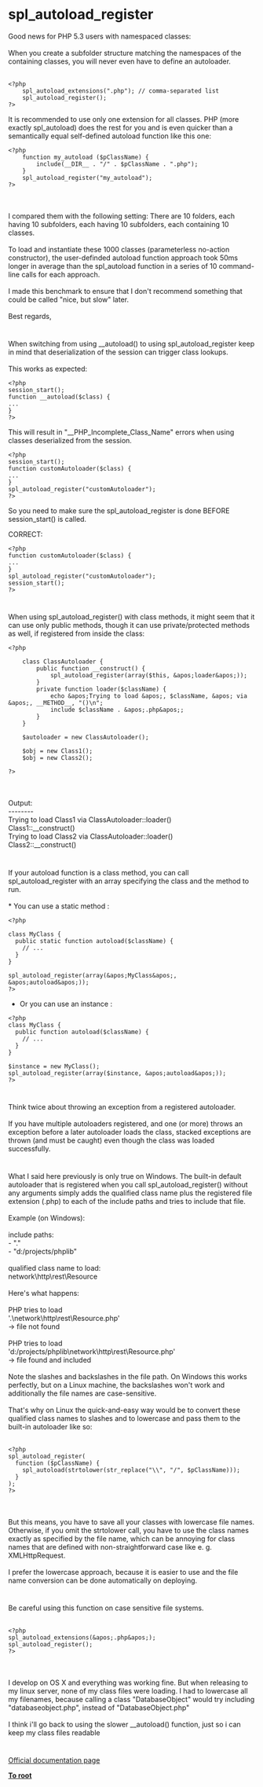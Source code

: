 # spl_autoload_register



Good news for PHP 5.3 users with namespaced classes:<br><br>When you create a subfolder structure matching the namespaces of the containing classes, you will never even have to define an autoloader.<br><br>

```
<?php
    spl_autoload_extensions(".php"); // comma-separated list
    spl_autoload_register();
?>
```


It is recommended to use only one extension for all classes. PHP (more exactly spl_autoload) does the rest for you and is even quicker than a semantically equal self-defined autoload function like this one:



```
<?php
    function my_autoload ($pClassName) {
        include(__DIR__ . "/" . $pClassName . ".php");
    }
    spl_autoload_register("my_autoload");
?>
```
<br><br>I compared them with the following setting: There are 10 folders, each having 10 subfolders, each having 10 subfolders, each containing 10 classes.<br><br>To load and instantiate these 1000 classes (parameterless no-action constructor), the user-definded autoload function approach took 50ms longer in average than the spl_autoload function in a series of 10 command-line calls for each approach.<br><br>I made this benchmark to ensure that I don&apos;t recommend something that could be called "nice, but slow" later.<br><br>Best regards,  

#

When switching from using __autoload() to using spl_autoload_register keep in mind that deserialization of the session can trigger class lookups.<br><br>This works as expected: <br>

```
<?php
session_start();
function __autoload($class) {
...
}
?>
```


This will result in "__PHP_Incomplete_Class_Name" errors when using classes deserialized from the session.


```
<?php
session_start();
function customAutoloader($class) {
...
}
spl_autoload_register("customAutoloader");
?>
```


So you need to make sure the spl_autoload_register is done BEFORE session_start() is called.

CORRECT:


```
<?php
function customAutoloader($class) {
...
}
spl_autoload_register("customAutoloader");
session_start();
?>
```
  

#

When using spl_autoload_register() with class methods, it might seem that it can use only public methods, though it can use private/protected methods as well, if registered from inside the class:<br>

```
<?php

    class ClassAutoloader {
        public function __construct() {
            spl_autoload_register(array($this, &apos;loader&apos;));
        }
        private function loader($className) {
            echo &apos;Trying to load &apos;, $className, &apos; via &apos;, __METHOD__, "()\n";
            include $className . &apos;.php&apos;;
        }
    }

    $autoloader = new ClassAutoloader();

    $obj = new Class1();
    $obj = new Class2();

?>
```
<br><br>Output:<br>--------<br>Trying to load Class1 via ClassAutoloader::loader()<br>Class1::__construct()<br>Trying to load Class2 via ClassAutoloader::loader()<br>Class2::__construct()  

#

If your autoload function is a class method, you can call spl_autoload_register with an array specifying the class and the method to run.<br><br>* You can use a static method :<br>

```
<?php

class MyClass {
  public static function autoload($className) {
    // ...
  }
}

spl_autoload_register(array(&apos;MyClass&apos;, &apos;autoload&apos;));
?>
```


* Or you can use an instance :


```
<?php
class MyClass {
  public function autoload($className) {
    // ...
  }
}

$instance = new MyClass();
spl_autoload_register(array($instance, &apos;autoload&apos;));
?>
```
  

#

Think twice about throwing an exception from a registered autoloader.<br><br>If you have multiple autoloaders registered, and one (or more) throws an exception before a later autoloader loads the class, stacked exceptions are thrown (and must be caught) even though the class was loaded successfully.  

#

What I said here previously is only true on Windows. The built-in default autoloader that is registered when you call spl_autoload_register() without any arguments simply adds the qualified class name plus the registered file extension (.php) to each of the include paths and tries to include that file.<br><br>Example (on Windows):<br><br>include paths:<br>- "."<br>- "d:/projects/phplib"<br><br>qualified class name to load:<br>network\http\rest\Resource<br><br>Here&apos;s what happens:<br><br>PHP tries to load<br>&apos;.\\network\\http\\rest\\Resource.php&apos;<br>-&gt; file not found<br><br>PHP tries to load<br>&apos;d:/projects/phplib\\network\\http\\rest\\Resource.php&apos;<br>-&gt; file found and included<br><br>Note the slashes and backslashes in the file path. On Windows this works perfectly, but on a Linux machine, the backslashes won&apos;t work and additionally the file names are case-sensitive.<br><br>That&apos;s why on Linux the quick-and-easy way would be to convert these qualified class names to slashes and to lowercase and pass them to the built-in autoloader like so:<br><br>

```
<?php
spl_autoload_register(
  function ($pClassName) {
    spl_autoload(strtolower(str_replace("\\", "/", $pClassName)));
  }
);
?>
```
<br><br>But this means, you have to save all your classes with lowercase file names. Otherwise, if you omit the strtolower call, you have to use the class names exactly as specified by the file name, which can be annoying for class names that are defined with non-straightforward case like e. g. XMLHttpRequest.<br><br>I prefer the lowercase approach, because it is easier to use and the file name conversion can be done automatically on deploying.  

#

Be careful using this function on case sensitive file systems.<br><br>

```
<?php
spl_autoload_extensions(&apos;.php&apos;);
spl_autoload_register();
?>
```
<br><br>I develop on OS X and everything was working fine. But when releasing to my linux server, none of my class files were loading. I had to lowercase all my filenames, because calling a class "DatabaseObject" would try including "databaseobject.php", instead of "DatabaseObject.php"<br><br>I think i&apos;ll go back to using the slower __autoload() function, just so i can keep my class files readable  

#

[Official documentation page](https://www.php.net/manual/en/function.spl-autoload-register.php)

**[To root](/README.md)**